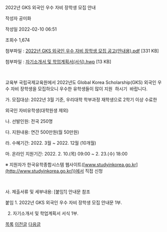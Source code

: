 



2022년 GKS 외국인 우수 자비 장학생 모집 안내





작성자
공미화


작성일
2022-02-10 06:51


조회수
1,674


첨부파일 : [2022년 GKS 외국인 우수 자비 장학생 모집 공고(안내용).pdf](https://computer.knu.ac.kr/pack/bbs/down.php?f_name=Q0dUVllEWVdbVHZLcRUQblNAQw==&o_name=2022년GKS외국인우수자비장학생모집공고(안내용).pdf&tbl=Site_BBS_25) [331 KB]  

첨부파일 : [자기소개서 및 학업계획서(서식).hwp](https://computer.knu.ac.kr/pack/bbs/down.php?f_name=QEdUVllEWVdbVHZLcRUQbktTVQ==&o_name=자기소개서및학업계획서(서식).hwp&tbl=Site_BBS_25) [13 KB]


﻿

교육부 국립국제교육원에서 2022년도 Global Korea Scholarship(GKS) 외국인 우수 자비 장학생을 모집하오니 우수한 유학생들이 많이 지원  하시기  바랍니다.

  


 가. 모집대상: 2022년 3월 기준, 우리대학 학부과정 재학생으로 2학기 이상 수료한 

  


 외국인 자비유학생(대학원생 제외)

  


 나. 선발인원: 전국 250명

  


 다. 지원내용: 연간 500만원(월 50만원)

  


 라. 수혜기간: 2022. 3월 ~ 2022. 12월 (10개월)

  


 마. 온라인 지원기간: 2022. 2. 10.(목) 09:00 ~ 2. 23.(수) 18:00

  


 ※ 지원자가 한국유학종합시스템 웹사이트([www.studyinkorea.go.kr](http://www.studyinkorea.go.kr/))에서 직접 신청

  


  

  


 사. 제출서류 및 세부내용: [붙임1] 안내문 참조

  


 

  


붙임 1. 2022년 GKS 외국인 우수 자비 장학생 모집 안내문 1부.

  


 2. 자기소개서 및 학업계획서 서식 1부. 

  
  








[목록](https://computer.knu.ac.kr/06_sub/02_sub.html?key=&keyfield=&category=&page=1&bbs_code=Site_BBS_25)
[이전글](https://computer.knu.ac.kr/06_sub/02_sub.html?bbs_cmd=view&page=1&key=&keyfield=&category=&no=3695&bbs_code=Site_BBS_25)
[다음글](https://computer.knu.ac.kr/06_sub/02_sub.html?bbs_cmd=view&page=1&key=&keyfield=&category=&no=3697&bbs_code=Site_BBS_25)




